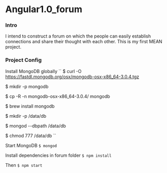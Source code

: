 # Angular1.0_forum

### Intro

I intend to construct a forum on which the people can easily establish connections and share their thought with each other. This is my first MEAN project.

### Project Config

Install MongoDB globally
``
$ curl -O https://fastdl.mongodb.org/osx/mongodb-osx-x86_64-3.0.4.tgz

$ mkdir -p mongodb

$ cp -R -n mongodb-osx-x86_64-3.0.4/ mongodb

$ brew install mongodb

$ mkdir -p /data/db

$ mongod --dbpath /data/db

$ chmod 777 /data/db
``

Start MongoDB
``
$ mongod
``

Install dependencies in forum folder
``
$ npm install
``

Then 
``
$ npm start
``

